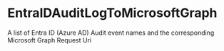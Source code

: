 # EntraIDAuditLogToMicrosoftGraph
A list of Entra ID (Azure AD) Audit event names and the corresponding Microsoft Graph Request Uri
